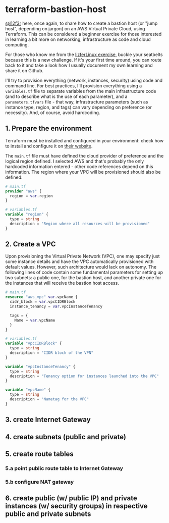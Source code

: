 # terraform-bastion-host

[@l12f3r](https://github.com/l12f3r) here, once again, to share how to create a bastion host (or "jump host", depending on jargon) on an AWS Virtual Private Cloud, using Terraform. This can be considered a beginner exercise for those interested in learning a bit more on networking, infrastructure as code and cloud computing.

For those who know me from the [lizferLinux exercise](https://github.com/l12f3r/lizferLinux), buckle your seatbelts because this is a new challenge. If it's your first time around, you can route back to it and take a look how I usually document my own learning and share it on Github.

I'll try to provision everything (network, instances, security) using code and command line. For best practices, I'll provision everything using a `variables.tf` file to separate variables from the main infrastructure code (and to describe what is the use of each parameter), and a `parameters.tfvars` file - that way, infrastructure parameters (such as instance type, region, and tags) can vary depending on preference (or necessity). And, of course, avoid hardcoding.

## 1. Prepare the environment

Terraform must be installed and configured in your environment: check how to install and configure it on [their website](https://www.terraform.io/downloads).

The `main.tf` file must have defined the cloud provider of preference and the logical region defined. I selected AWS and that's probably the only hardcoded information entered - other code references depend on this information. The region where your VPC will be provisioned should also be defined:

```terraform
# main.tf
provider "aws" {
  region = var.region
}
```

```terraform
# variables.tf
variable "region" {
  type = string
  description = "Region where all resources will be provisioned"
}
```

## 2. Create a VPC

Upon provisioning the Virtual Private Network (VPC), one may specify just some instance details and have the VPC automatically provisioned with default values. However, such architecture would lack on autonomy. The following lines of code contain some fundamental parameters for setting up two subnets: a public one, for the bastion host, and another private one for the instances that will receive the bastion host access.

```terraform
# main.tf
resource "aws_vpc" var.vpcName {
  cidr_block = var.vpcCIDRBlock
  instance_tenancy = var.vpcInstanceTenancy

  tags = {
    Name = var.vpcName
  }
}
```

```terraform
# variables.tf
variable "vpcCIDRBlock" {
  type = string
  description = "CIDR block of the VPN"
}

variable "vpcInstanceTenancy" {
  type = string
  description = "Tenancy option for instances launched into the VPC"
}

variable "vpcName" {
  type = string
  description = "Nametag for the VPC"
}
```

## 3. create Internet Gateway
## 4. create subnets (public and private)
## 5. create route tables
### 5.a point public route table to Internet Gateway
### 5.b configure NAT gateway
## 6. create public (w/ public IP) and private instances (w/ security groups) in respective public and private subnets
